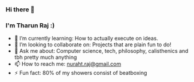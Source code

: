 ### Hi there 👋

### I'm Tharun Raj :)

<!--
**TharunRaj7/TharunRaj7** is a ✨ _special_ ✨ repository because its `README.md` (this file) appears on your GitHub profile.
-->
- 🌱 I’m currently learning: How to actually execute on ideas.
- 👯 I’m looking to collaborate on: Projects that are plain fun to do!
- 💬 Ask me about: Computer science, tech, philosophy, calisthenics and tbh pretty much anything
- 📫 How to reach me: nuraht.raj@gmail.com
- ⚡ Fun fact: 80% of my showers consist of beatboxing
